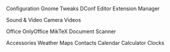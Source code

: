 Configuration
Gnome Tweaks
DConf Editor
Extension Manager

Sound & Video
Camera
Videos

Office
OnlyOffice
MikTeX
Document Scanner

Accessories
Weather
Maps
Contacts
Calendar
Calculator
Clocks
